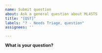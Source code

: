 ```yaml
---
name: Submit question
about: Ask a general question about ML4STS
title: "[QST]"
labels: "? - Needs Triage, question"
assignees: ''

---
```


**What is your question?**
